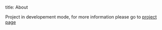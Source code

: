 title: About

Project in developement mode, for more information please go to [project page](https://github.com/xen/bakery)
